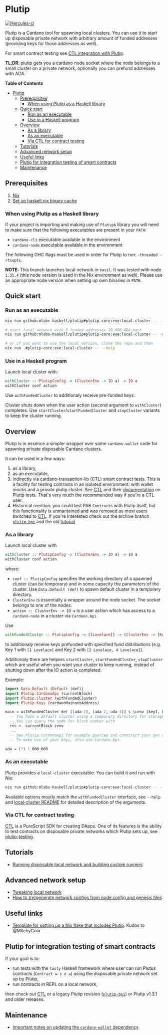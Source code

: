 # Plutip

[![Hercules-ci][herc badge]][herc link]

[herc badge]: https://img.shields.io/badge/ci--by--hercules-green.svg
[herc link]: https://hercules-ci.com/github/mlabs-haskell/plutip

Plutip is a Cardano tool for spawning local clusters.
You can use it to start up disposable private network with arbitrary amount of funded addresses (providing keys for those addresses as well).

For smart contract testing see [CTL integration with Plutip](https://github.com/Plutonomicon/cardano-transaction-lib/blob/develop/doc/plutip-testing.md).

**TL;DR**: plutip gets you a cardano node socket where the node belongs to a small cluster on a private network, optionally you can prefund addresses with ADA.

<!-- markdown-toc start - Don't edit this section. Run M-x markdown-toc-refresh-toc -->
**Table of Contents**

- [Plutip](#plutip)
    - [Prerequisites](#prerequisites)
        - [When using Plutip as a Haskell library](#when-using-plutip-as-a-haskell-library)
    - [Quick start](#quick-start)
        - [Run as an executable](#run-as-an-executable)
        - [Use in a Haskell program](#use-in-a-haskell-program)
    - [Overview](#overview)
        - [As a library](#as-a-library)
        - [As an executable](#as-an-executable)
        - [Via CTL for contract testing](#via-ctl-for-contract-testing)
    - [Tutorials](#tutorials)
    - [Advanced network setup](#advanced-network-setup)
    - [Useful links](#useful-links)
    - [Plutip for integration testing of smart contracts](#plutip-for-integration-testing-of-smart-contracts)
    - [Maintenance](#maintenance)

<!-- markdown-toc end -->

## Prerequisites

1. [Nix](https://nix.dev/tutorials/install-nix)
2. [Set up haskell.nix binary cache](https://input-output-hk.github.io/haskell.nix/tutorials/getting-started#setting-up-the-binary-cache)

### When using Plutip as a Haskell library

If your project is importing and making use of `Plutip`s library you will need to make sure that the following executables are present in your `PATH`:

* `cardano-cli` executable available in the environment
* `cardano-node` executable available in the environment

The following GHC flags must be used in order for Plutip to run: `-threaded -rtsopts`.

**NOTE:** This branch launches local network in `Vasil`.
It was tested with node `1.35.4` (this node version is used in the Nix environment as well).
Please use an appropriate node version when setting up own binaries in `PATH`.

## Quick start

### Run as an executable

```bash
nix run github:mlabs-haskell/plutip#plutip-core:exe:local-cluster -- --help

# start local network with 2 funded addresses 10,000 ADA each
nix run github:mlabs-haskell/plutip#plutip-core:exe:local-cluster -- -n 2

# or if you want to use the local version, clone the repo and then
nix run .#plutip-core:exe:local-cluster -- --help
```

### Use in a Haskell program

Launch local cluster with:
```haskell
withCluster :: PlutipConfig -> (ClusterEnv -> IO a) -> IO a
withCluster conf action
```
Use `withFundedCluster` to additionaly receive pre-funded keys.

Cluster shuts down when the user action (second argument to `withCluster`) completes.
Use `startCluster`/`startFundedCluster` and `stopCluster` variants to keep the cluster running.

## Overview

Plutip is in essence a simpler wrapper over some `cardano-wallet` code for spawning private disposable Cardano clusters.

It can be used in a few ways:
  1. as a library,
  2. as an executable,
  3. indirectly via cardano-transaction-lib (CTL) smart contract tests. This is a facility for testing contracts in an isolated environment: with wallet mocks and a private plutip cluster. See [CTL](https://github.com/Plutonomicon/cardano-transaction-lib/) and their [documentation](https://github.com/Plutonomicon/cardano-transaction-lib/blob/develop/doc/testing.md#testing-with-plutip) on Plutip tests. That's very much the recommended way if you're a CTL user.
  4. Historical mention: you could test PAB `Contract`s with Plutip itself, but this functionality is unmantained and was removed as most users switched to [CTL](https://github.com/Plutonomicon/cardano-transaction-lib/). If you're interested check out the archive branch [`plutip-bpi`](https://github.com/mlabs-haskell/plutip/tree/plutip-bpi) and the old [tutorial](https://github.com/mlabs-haskell/plutip/blob/plutip-bpi/docs/interactive-plutip.md).

### As a library

Launch local cluster with 
```haskell
withCluster :: PlutipConfig -> (ClusterEnv -> IO a) -> IO a
withCluster conf action
```
where:
 - `conf :: PlutipConfig` specifies the working directory of a spawned cluster (can be temporary) and in some capacity the parameters of the cluster. Use `Data.Default (def)` to spawn default cluster in a temporary directory.
 - `ClusterEnv` is essentially a wrapper around the node socket. The socket belongs to one of the nodes.
 - `action :: ClusterEnv -> IO a` is a user action which has access to a `cardano-node` in a cluster via `Cardano.Api`.

Use
```haskell
withFundedCluster :: PlutipConfig -> [[Lovelace]] -> (ClusterEnv -> [KeyPair] -> IO a) -> IO a
```
to additionaly receive keys prefunded with specified fund distributions (e.g. Key 1 with `[1 Lovelace]` and Key 2 with `[2 Lovelace, 4 Lovelace]`).

Additionaly there are helpers `startCluster`, `startFundedCluster`, `stopCluster` which are useful when you want your cluster to keep running, instead of shutting down after the IO action is completed.

Example:
```haskell
import Data.Default (Default (def))
import Plutip.CardanoApi (currentBlock)
import Plutip.Cluster (withFundedCluster)
import Plutip.Keys (cardanoMainnetAddress)

main = withFundedCluster def [[ada 1], [ada 2, ada 4]] $ \cenv [key1, key2] -> do
  -- You have a default cluster using a temporary directory for storage and 7 Ada to use wisely.
  -- You can query the node for block number with
  res <- currentBlock cenv
  ...
  -- See Plutip.CardanoApi for example queries and construct your own queries with Cardano.Api.
  -- To make use of your keys, also use Cardano.Api.

ada = (*) 1_000_000
```

### As an executable

Plutip provides a `local-cluster` executable.
You can build it and run with Nix:
```bash
nix run github:mlabs-haskell/plutip#plutip-core:exe:local-cluster -- --help
```

Available options mostly match the `withFundedCluster` interface, see `--help` and [local-cluster README](local-cluster/README.md) for detailed description of the arguments.

### Via CTL for contract testing

[CTL](https://github.com/Plutonomicon/cardano-transaction-lib) is a PureScript SDK for creating DApps.
One of its features is the ability to test contracts on disposable private networks which Plutip sets up, see [plutip-testing](https://github.com/Plutonomicon/cardano-transaction-lib/blob/develop/doc/plutip-testing.md).

## Tutorials

* [Running disposable local network and building custom runners](./local-cluster/README.md)

## Advanced network setup

* [Tweaking local network](./docs/tweaking-network.md)
* [How to (re)generate network configs from node config and genesis files](./docs/regenerate-network-configs.md)

## Useful links

* [Template for setting up a Nix flake that includes Plutip](https://github.com/MitchyCola/plutip-flake). Kudos to @MitchyCola

## Plutip for integration testing of smart contracts

If your goal is to:
* run tests with the `tasty` Haskell framework where user can run Plutus contracts (`Contract w s e a`) using the disposable private network set up by Plutip,
* run contracts in REPL on a local network,

then check out [CTL](https://github.com/Plutonomicon/cardano-transaction-lib) or a legacy Plutip revision ([`plutip-bpi`](https://github.com/mlabs-haskell/plutip/tree/plutip-bpi)) or Plutip v1.3.1 and older releases.

## Maintenance

* [Important notes on updating the `cardano-wallet` dependency](./docs/cardano-wallet-update.md)
